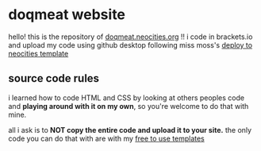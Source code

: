# doqmeat website

hello! this is the repository of [doqmeat.neocities.org](https://doqmeat.neocities.org/) !! 
i code in brackets.io and upload my code using github desktop following miss moss's [deploy to neocities template](https://github.com/burned-salmon/deploy-to-neocities-template)

## source code rules

i learned how to code HTML and CSS by looking at others peoples code and <b>playing around with it on my own</b>, so you're welcome to do that with mine.

all i ask is to <b>NOT copy the entire code and upload it to your site.</b> the only code you can do that with are with my [free to use templates](https://github.com/doqmeat/F2U-templates)
  
